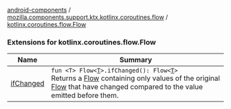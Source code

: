 [android-components](../../index.md) / [mozilla.components.support.ktx.kotlinx.coroutines.flow](../index.md) / [kotlinx.coroutines.flow.Flow](./index.md)

### Extensions for kotlinx.coroutines.flow.Flow

| Name | Summary |
|---|---|
| [ifChanged](if-changed.md) | `fun <T> Flow<`[`T`](if-changed.md#T)`>.ifChanged(): Flow<`[`T`](if-changed.md#T)`>`<br>Returns a [Flow](#) containing only values of the original [Flow](#) that have changed compared to the value emitted before them. |
